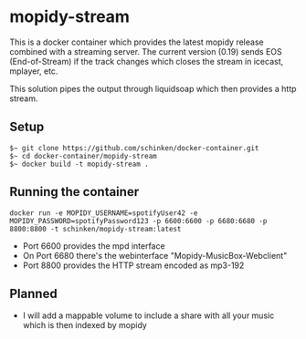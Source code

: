 # mopidy-stream

This is a docker container which provides the latest mopidy release combined with a streaming server. The current version (0.19) sends EOS (End-of-Stream) if the track changes which closes the stream in icecast, mplayer, etc. 

This solution pipes the output through liquidsoap which then provides a http stream.

## Setup

```
$~ git clone https://github.com/schinken/docker-container.git
$~ cd docker-container/mopidy-stream
$~ docker build -t mopidy-stream .
```

## Running the container

```
docker run -e MOPIDY_USERNAME=spotifyUser42 -e MOPIDY_PASSWORD=spotifyPassword123 -p 6600:6600 -p 6680:6680 -p 8800:8800 -t schinken/mopidy-stream:latest
```

* Port 6600 provides the mpd interface
* On Port 6680 there's the webinterface "Mopidy-MusicBox-Webclient"
* Port 8800 provides the HTTP stream encoded as mp3-192


## Planned

* I will add a mappable volume to include a share with all your music which is then indexed by mopidy
